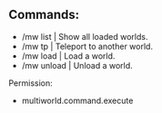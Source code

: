 ## Commands:
 - /mw list | Show all loaded worlds.
 - /mw tp <worldName> | Teleport to another world.
 - /mw load <worldName> | Load a world.
 - /mw unload <worldName> | Unload a world.

Permission:
- multiworld.command.execute
